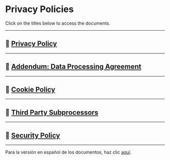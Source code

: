 # Privacy Policies

Click on the titles below to access the documents.

---

## 📄 [Privacy Policy](./Privacy-Policy.md)

---

## 📄 [Addendum: Data Processing Agreement](./Addendum-Data-Processing-Agreement.md)

---

## 📄 [Cookie Policy](./Cookie-Policy.md)

---

## 📄 [Third Party Subprocessors](./Third-Party-Subprocessors.md)

---

## 📄 [Security Policy](./Security-Policy.md)

---

Para la versión en español de los documentos, haz clic [aquí](../es/).
